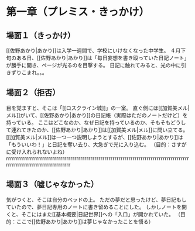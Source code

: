 # 第一章（プレミス・きっかけ）
## 場面１（きっかけ）
[[佐野あかり|あかり]]は入学一週間で、学校にいけなくなった中学生。
４月下旬のある日、[[佐野あかり|あかり]]は「毎日妄想を書き殴っていた日記ノート」が勝手に開き、ページが光るのを目撃する。
日記に触れてみると、光の中に引きずりこまれ。。。
## 場面２（拒否）
目を覚ますと、そこは「[[ロスクライン城]]」の一室。
直ぐ側には[[加賀美メル|メル]]がいて、[[佐野あかり|あかり]]の日記帳（実際はただのノートだけど）を持っている。
ここはどこなのか、なぜ日記を持っているのか、そもそもどうして連れてきたのか、[[佐野あかり|あかり]]は[[加賀美メル|メル]]に問い立てる。
[[加賀美メル|メル]]は一つ一つ説明しようとするが、[[佐野あかり|あかり]]は「もういいわ！」と日記を奪い去り、大急ぎで光に入り込む。
（目的：さすがに受け入れられないよね）rrrrrrrrrrrrrrrrrrrrrrrrrrrrrrrrrrrrrrrrrrrrrrrrrrrrrrrrrrrrrrrrrrrrrrrrrrrrrrrrrrrrrrrrrrrrrrrrrrrrrrrrrrrrrrrrrrrrrrrrrrr
## 場面３（嘘じゃなかった）
気がつくと、そこは自分のベッドの上。
ただの夢だと思ったけど、夢日記もしていたので、夢日記専用のノートに書き留めることにした。
しかしノートを開くと、そこにはまた[[基本概要|日記世界]]への「入口」が開かれていた。
（目的：ここで[[佐野あかり|あかり]]は夢じゃなかったことを悟る）